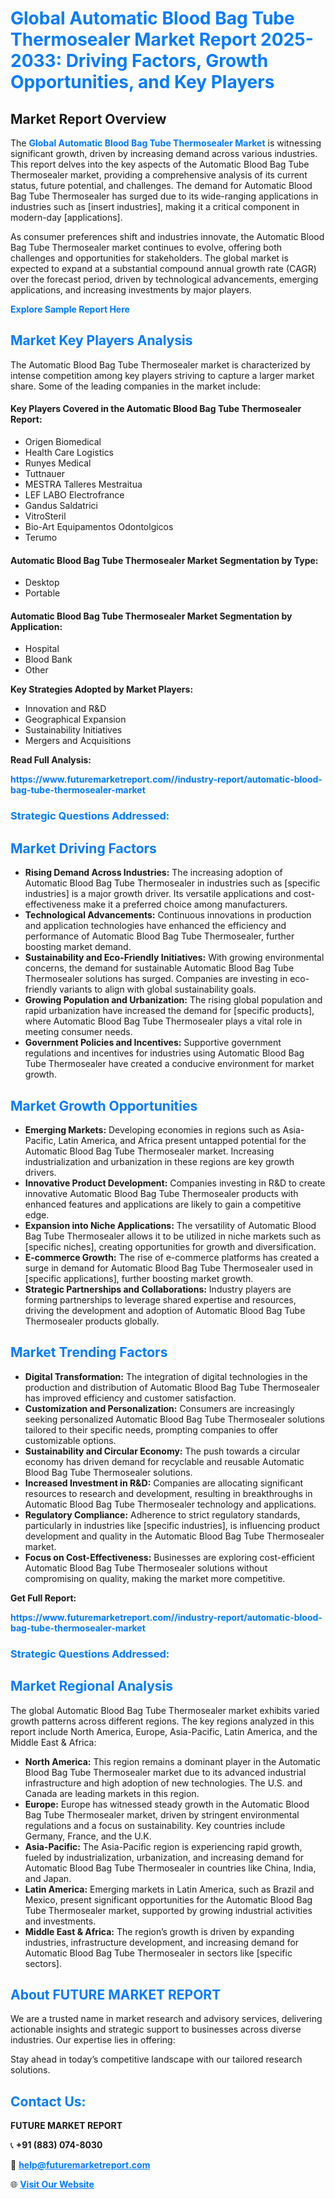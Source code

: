 <h1 style="color: #007BFF;">Global Automatic Blood Bag Tube Thermosealer Market Report 2025-2033: Driving Factors, Growth Opportunities, and Key Players</h1>

<section id="overview">
<h2>Market Report Overview</h2>
<p>The <a href="https://www.futuremarketreport.com//industry-report/automatic-blood-bag-tube-thermosealer-market" style="color: #007BFF; text-decoration: none;"><strong>Global Automatic Blood Bag Tube Thermosealer Market</strong></a> is witnessing significant growth, driven by increasing demand across various industries. This report delves into the key aspects of the Automatic Blood Bag Tube Thermosealer market, providing a comprehensive analysis of its current status, future potential, and challenges. The demand for Automatic Blood Bag Tube Thermosealer has surged due to its wide-ranging applications in industries such as [insert industries], making it a critical component in modern-day [applications].</p>
<p>As consumer preferences shift and industries innovate, the Automatic Blood Bag Tube Thermosealer market continues to evolve, offering both challenges and opportunities for stakeholders. The global market is expected to expand at a substantial compound annual growth rate (CAGR) over the forecast period, driven by technological advancements, emerging applications, and increasing investments by major players.</p>
</section>

<section id="overview">
<p><a href="https://www.futuremarketreport.com//request-sample/reportId=78315" style="color: #007BFF; text-decoration: none;"><strong>Explore Sample Report Here</strong></a></p>
</section>

<section id="key-players">
<h2 style="color: #007BFF;">Market Key Players Analysis</h2>
<p>The Automatic Blood Bag Tube Thermosealer market is characterized by intense competition among key players striving to capture a larger market share. Some of the leading companies in the market include:</p>
<h4>Key Players Covered in the Automatic Blood Bag Tube Thermosealer Report:</h4>
<ul><li>Origen Biomedical</li><li>Health Care Logistics</li><li>Runyes Medical</li><li>Tuttnauer</li><li>MESTRA Talleres Mestraitua</li><li>LEF LABO Electrofrance</li><li>Gandus Saldatrici</li><li>VitroSteril</li><li>Bio-Art Equipamentos Odontolgicos</li><li>Terumo</li></ul>
<h4>Automatic Blood Bag Tube Thermosealer Market Segmentation by Type:</h4>
<ul><li>Desktop</li><li>Portable</li></ul>

<h4>Automatic Blood Bag Tube Thermosealer Market Segmentation by Application:</h4>
<ul><li>Hospital</li><li>Blood Bank</li><li>Other</li></ul>
<p><strong>Key Strategies Adopted by Market Players:</strong></p>
<ul>
<li>Innovation and R&D</li>
<li>Geographical Expansion</li>
<li>Sustainability Initiatives</li>
<li>Mergers and Acquisitions</li>
</ul>
</section>

<section>
<p><strong>Read Full Analysis: </strong></p><a href="https://www.futuremarketreport.com//industry-report/automatic-blood-bag-tube-thermosealer-market" style="color: #007BFF; text-decoration: none;"><strong>https://www.futuremarketreport.com//industry-report/automatic-blood-bag-tube-thermosealer-market</strong></a>
<h3 style="color: #007BFF;">Strategic Questions Addressed:</h3>
</section>

<section id="driving-factors">
<h2 style="color: #007BFF;">Market Driving Factors</h2>
<ul>
<li><strong>Rising Demand Across Industries:</strong> The increasing adoption of Automatic Blood Bag Tube Thermosealer in industries such as [specific industries] is a major growth driver. Its versatile applications and cost-effectiveness make it a preferred choice among manufacturers.</li>
<li><strong>Technological Advancements:</strong> Continuous innovations in production and application technologies have enhanced the efficiency and performance of Automatic Blood Bag Tube Thermosealer, further boosting market demand.</li>
<li><strong>Sustainability and Eco-Friendly Initiatives:</strong> With growing environmental concerns, the demand for sustainable Automatic Blood Bag Tube Thermosealer solutions has surged. Companies are investing in eco-friendly variants to align with global sustainability goals.</li>
<li><strong>Growing Population and Urbanization:</strong> The rising global population and rapid urbanization have increased the demand for [specific products], where Automatic Blood Bag Tube Thermosealer plays a vital role in meeting consumer needs.</li>
<li><strong>Government Policies and Incentives:</strong> Supportive government regulations and incentives for industries using Automatic Blood Bag Tube Thermosealer have created a conducive environment for market growth.</li>
</ul>
</section>

<section id="growth-opportunities">
<h2 style="color: #007BFF;">Market Growth Opportunities</h2>
<ul>
<li><strong>Emerging Markets:</strong> Developing economies in regions such as Asia-Pacific, Latin America, and Africa present untapped potential for the Automatic Blood Bag Tube Thermosealer market. Increasing industrialization and urbanization in these regions are key growth drivers.</li>
<li><strong>Innovative Product Development:</strong> Companies investing in R&D to create innovative Automatic Blood Bag Tube Thermosealer products with enhanced features and applications are likely to gain a competitive edge.</li>
<li><strong>Expansion into Niche Applications:</strong> The versatility of Automatic Blood Bag Tube Thermosealer allows it to be utilized in niche markets such as [specific niches], creating opportunities for growth and diversification.</li>
<li><strong>E-commerce Growth:</strong> The rise of e-commerce platforms has created a surge in demand for Automatic Blood Bag Tube Thermosealer used in [specific applications], further boosting market growth.</li>
<li><strong>Strategic Partnerships and Collaborations:</strong> Industry players are forming partnerships to leverage shared expertise and resources, driving the development and adoption of Automatic Blood Bag Tube Thermosealer products globally.</li>
</ul>
</section>

<section id="trending-factors">
<h2 style="color: #007BFF;">Market Trending Factors</h2>
<ul>
<li><strong>Digital Transformation:</strong> The integration of digital technologies in the production and distribution of Automatic Blood Bag Tube Thermosealer has improved efficiency and customer satisfaction.</li>
<li><strong>Customization and Personalization:</strong> Consumers are increasingly seeking personalized Automatic Blood Bag Tube Thermosealer solutions tailored to their specific needs, prompting companies to offer customizable options.</li>
<li><strong>Sustainability and Circular Economy:</strong> The push towards a circular economy has driven demand for recyclable and reusable Automatic Blood Bag Tube Thermosealer solutions.</li>
<li><strong>Increased Investment in R&D:</strong> Companies are allocating significant resources to research and development, resulting in breakthroughs in Automatic Blood Bag Tube Thermosealer technology and applications.</li>
<li><strong>Regulatory Compliance:</strong> Adherence to strict regulatory standards, particularly in industries like [specific industries], is influencing product development and quality in the Automatic Blood Bag Tube Thermosealer market.</li>
<li><strong>Focus on Cost-Effectiveness:</strong> Businesses are exploring cost-efficient Automatic Blood Bag Tube Thermosealer solutions without compromising on quality, making the market more competitive.</li>
</ul>
</section>

<section>
<p><strong>Get Full Report: </strong></p><a href="https://www.futuremarketreport.com//industry-report/automatic-blood-bag-tube-thermosealer-market" style="color: #007BFF; text-decoration: none;"><strong>https://www.futuremarketreport.com//industry-report/automatic-blood-bag-tube-thermosealer-market</strong></a>
<h3 style="color: #007BFF;">Strategic Questions Addressed:</h3>
</section>


<section id="regional-analysis">
<h2 style="color: #007BFF;">Market Regional Analysis</h2>
<p>The global Automatic Blood Bag Tube Thermosealer market exhibits varied growth patterns across different regions. The key regions analyzed in this report include North America, Europe, Asia-Pacific, Latin America, and the Middle East & Africa:</p>
<ul>
<li><strong>North America:</strong> This region remains a dominant player in the Automatic Blood Bag Tube Thermosealer market due to its advanced industrial infrastructure and high adoption of new technologies. The U.S. and Canada are leading markets in this region.</li>
<li><strong>Europe:</strong> Europe has witnessed steady growth in the Automatic Blood Bag Tube Thermosealer market, driven by stringent environmental regulations and a focus on sustainability. Key countries include Germany, France, and the U.K.</li>
<li><strong>Asia-Pacific:</strong> The Asia-Pacific region is experiencing rapid growth, fueled by industrialization, urbanization, and increasing demand for Automatic Blood Bag Tube Thermosealer in countries like China, India, and Japan.</li>
<li><strong>Latin America:</strong> Emerging markets in Latin America, such as Brazil and Mexico, present significant opportunities for the Automatic Blood Bag Tube Thermosealer market, supported by growing industrial activities and investments.</li>
<li><strong>Middle East & Africa:</strong> The region’s growth is driven by expanding industries, infrastructure development, and increasing demand for Automatic Blood Bag Tube Thermosealer in sectors like [specific sectors].</li>
</ul>
</section>

<footer>
<h2 style="color: #007BFF;">About FUTURE MARKET REPORT</h2>
<p>We are a trusted name in market research and advisory services, delivering actionable insights and strategic support to businesses across diverse industries. Our expertise lies in offering:</p>

<p>Stay ahead in today’s competitive landscape with our tailored research solutions.</p>

<h2 style="color: #007BFF;">Contact Us:</h2>
<p><strong>FUTURE MARKET REPORT</strong></p>
<p>📞 <strong>+91 (883) 074-8030</strong></p>
<p>📧 <strong><a href="mailto:help@futuremarketreport.com" style="color: #007BFF;">help@futuremarketreport.com</a></strong></p>
<p>🌐 <strong><a href="https://www.futuremarketreport.com/" style="color: #007BFF;">Visit Our Website</a></strong></p>
</footer>